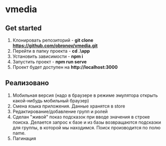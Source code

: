 # vmedia

## Get started
1. Клонировать репозиторий - **git clone https://github.com/obronov/vmedia.git**
2. Перейти в папку проекта - **cd .\app**
3. Установить зависимости - **npm i**
4. Запустить проект - **npm run serve**
5. Проект будет доступен на **http://localhost:3000**


## Реализовано 

1. Мобильная версия (надо в браузере в режиме эмулятора открыть какой-нибудь мобильный браузер)
2. Смена языка приложения. Данные хранятся в store
3. Редактирование/добавление групп и ролей
4. Сделан "живой" показ подсказок при вводе значения в строке поиска. Делается запрос к базе и из базы возвращаются подсказки для группы, в которой мы находимся. Поиск производится по полю name.
5. Пагинация






